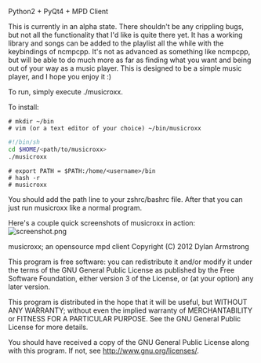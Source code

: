 Python2 + PyQt4 + MPD Client

This is currently in an alpha state. There shouldn't be any crippling bugs, but not all the functionality that I'd like is quite there yet. It has a working library and songs can be added to the playlist all the while with the keybindings of ncmpcpp. It's not as advanced as something like ncmpcpp, but will be able to do much more as far as finding what you want and being out of your way as a music player. This is designed to be a simple music player, and I hope you enjoy it :)

To run, simply execute ./musicroxx.

To install:
```
# mkdir ~/bin
# vim (or a text editor of your choice) ~/bin/musicroxx
```
```bash
#!/bin/sh
cd $HOME/<path/to/musicroxx>
./musicroxx
```
```
# export PATH = $PATH:/home/<username>/bin
# hash -r
# musicroxx
```
You should add the path line to your zshrc/bashrc file. After that you can just run musicroxx like a normal program.

Here's a couple quick screenshots of musicroxx in action:
![screenshot.png](https://github.com/meinhimmel/musicroxx/raw/master/screenshot.png "Screenshot")

musicroxx; an opensource mpd client
Copyright (C) 2012  Dylan Armstrong

This program is free software: you can redistribute it and/or modify
it under the terms of the GNU General Public License as published by
the Free Software Foundation, either version 3 of the License, or
(at your option) any later version.

This program is distributed in the hope that it will be useful,
but WITHOUT ANY WARRANTY; without even the implied warranty of
MERCHANTABILITY or FITNESS FOR A PARTICULAR PURPOSE.  See the
GNU General Public License for more details.

You should have received a copy of the GNU General Public License
along with this program.  If not, see <http://www.gnu.org/licenses/>.
